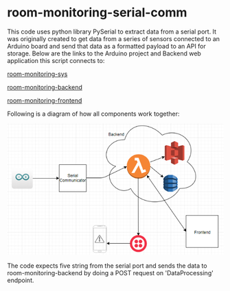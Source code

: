 # room-monitoring-serial-comm

This code uses python library PySerial to extract data from a serial port. It was originally created to get data from a series of sensors connected to an Arduino board and send that data as a formatted payload to an API for storage. Below are the links to the Arduino project and Backend web application this script connects to:

[room-monitoring-sys](https://github.com/heidinv12/room-monitoring-sys)

[room-monitoring-backend](https://github.com/heidinv12/room-monitoring-backend)

[room-monitoring-frontend](https://github.com/heidinv12/room-monitoring-frontend)

Following is a diagram of how all components work together:

![](/media/diagram_of_components.PNG)

The code expects five string from the serial port and sends the data to room-monitoring-backend by doing a POST request on 'DataProcessing' endpoint.
